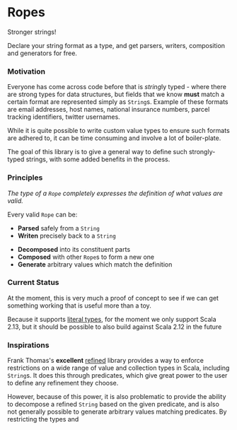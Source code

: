 Ropes
=====

Stronger strings!

Declare your string format as a type, and get parsers, writers,
composition and generators for free.

### Motivation

Everyone has come across code before that is *string*ly typed - where there
are strong types for data structures, but fields that we know **must**
match a certain format are represented simply as `String`s. Example of
these formats are email addresses, host names, national insurance
numbers, parcel tracking identifiers, twitter usernames.

While it is quite possible to write custom value types to ensure such
formats are adhered to, it can be time consuming and involve a lot of
boiler-plate.

The goal of this library is to give a general way to define such
strongly-typed strings, with some added benefits in the process.

### Principles

_The type of a `Rope` completely expresses the definition of what values
are valid._

Every valid `Rope` can be:
* **Parsed** safely from a `String`
* **Writen** precisely back to a `String`
- **Decomposed** into its constituent parts
- **Composed** with other `Rope`s to form a new one
- **Generate** arbitrary values which match the definition

### Current Status

At the moment, this is very much a proof of concept to see if we can
get something working that is useful more than a toy.

Because it supports
[literal types](https://docs.scala-lang.org/sips/42.type.html), for the
 moment we only support Scala 2.13, but it should be possible to also
 build against Scala 2.12 in the future

### Inspirations

Frank Thomas's **excellent**
[refined](https://github.com/fthomas/refined) library provides a way to enforce
restrictions on a wide range of value and collection types in Scala,
including `String`s. It does this through predicates, which give
great power to the user to define any refinement they choose.

However, because of this power, it is also problematic to provide
the ability to decompose a refined `String` based on the given
predicate, and is also not generally possible to generate arbitrary
values matching predicates. By restricting the types and